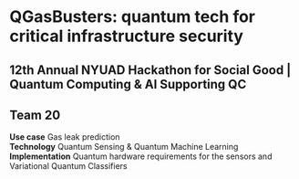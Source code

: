 # QGasBusters: quantum tech for critical infrastructure security

## **12th Annual NYUAD Hackathon for Social Good | Quantum Computing &amp; AI Supporting QC**
## **Team 20**

**Use case** Gas leak prediction <br />
**Technology** Quantum Sensing & Quantum Machine Learning <br />
**Implementation** Quantum hardware requirements for the sensors and Variational Quantum Classifiers <br />






